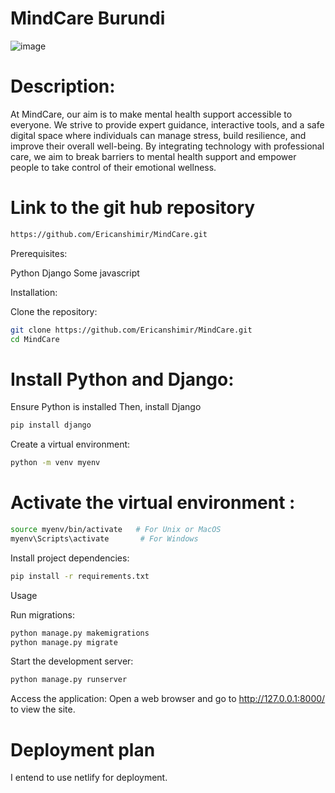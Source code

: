 # MindCare Burundi

![image](https://github.com/user-attachments/assets/3185023a-261d-44c0-a634-da654600586d)


# Description:

At MindCare, our aim is to make mental health support accessible to everyone. We strive to provide expert guidance, interactive tools, and a safe digital space where individuals can manage stress, build resilience, and improve their overall well-being. By integrating technology with professional care, we aim to break barriers to mental health support and empower people to take control of their emotional wellness.

# Link to the git hub repository
```bash
https://github.com/Ericanshimir/MindCare.git
```
Prerequisites:

Python 
Django 
Some javascript

Installation:

Clone the repository:
```bash
git clone https://github.com/Ericanshimir/MindCare.git
cd MindCare
```

# Install Python and Django:


Ensure Python is installed
Then, install Django

```bash
pip install django 
```

Create a virtual environment:
```bash
python -m venv myenv
```
# Activate the virtual environment :
```bash
source myenv/bin/activate   # For Unix or MacOS
myenv\Scripts\activate       # For Windows
```

Install project dependencies:
```bash
pip install -r requirements.txt
```
Usage

Run migrations:
```bash
python manage.py makemigrations
python manage.py migrate
```
Start the development server:

```bash
python manage.py runserver
```

Access the application:
Open a web browser and go to http://127.0.0.1:8000/ to view the site.

# Deployment plan

I entend to use netlify for deployment.

